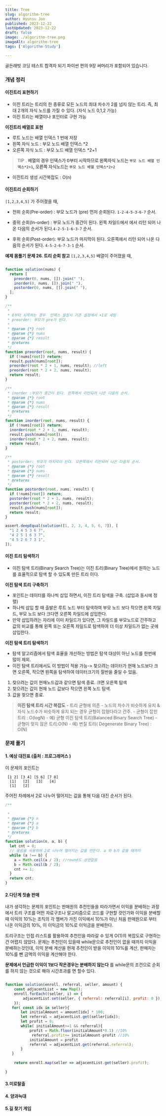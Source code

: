 ```yaml
---
title: Tree  
slug: algorithm-tree
author: Hyunsu Joo
published: 2023-12-22
lastUpdated: 2023-12-22
draft: false
image: ./algorithm-tree.png
imageAlt: algorithm-tree
tags: ['Algorithm Study']

---
```


골든래빗 코딩 테스트 합격자 되기 파이썬 편의 9장 써머리가 포함되어 있습니다.

### 개념 정리 

#### 이진트리 표현하기

- 이진 트리는 트리의 한 종류로 모든 노드의 최대 차수가 2를 넘지 않는 트리. 즉, 최대 2개의 자식 노드를 가질 수 있다. (자식 노드 0,1,2 가능)
- 이진 트리는 배열이나 포인터로 구현 가능 

**이진트리 배열로 표현**

- 루트 노드는 배열 인덱스 1 번에 저장
- 왼쪽 자식 노드 : 부모 노드 배열 인덱스 *2
- 오른쪽 자식 노드 : 부모 노드 배열 인덱스 *2+1

> TIP .
**배열의 경우 인덱스가 0부터 시작하므로 왼쪽자식 노드는 `부모 노드 배열 인덱스*2+1`, 오른쪽 자식노드는 `부모 노드 배열 인덱스*2+2`**
>

- 이진트리 생성 시간복잡도 : O(n)

#### 이진트리 순회하기

`[1,2,3,4,5]` 가 주어졌을 때, 
- 전위 순회(Pre-order) : 부모 노드가 (pre) 먼저 순회된다.  `1-2-4-5-3-6-7` 순서.
 
- 중위 순회(In-order) : 부모 노드가 중간이 된다. 왼쪽 차일드에서 에서 리턴 되어 나온 다음의 순서가 된다.`4-2-5-1-6-3-7` 순서.
- 후위 순회(Post-order): 부모 노드가 마지막이 된다. 오른쪽에서 리턴 되어 나온 다음의 순서가 된다.
`4-5-2-6-7-3-1` 순서.

**예제 몸풀기 문제 26. 트리 순회 참고**
`[1,2,3,4,5]` 배열이 주어졌을 때, 



```javascript

function solution(nums) {
  return [
    preorder(0, nums, []).join(" "),
    inorder(0, nums, []).join(" "),
    postorder(0, nums, []).join(" "),
  ];
}

/**
 *
 * 0부터 시작하는 경우  인덱스 설정시 기존 설정에서 +1로 세팅
 * preorder: 부모가 pre가 된다.
 *
 * @param {*} root
 * @param {*} nums
 * @param {*} result
 * @returns
 */
function preorder(root, nums, result) {
  if (!nums[root]) return;
  result.push(nums[root]);
  preorder(root * 2 + 1, nums, result); //left
  preorder(root * 2 + 2, nums, result);
  return result;
}

/**
 * inorder :부모가 중간이 된다. 왼쪽에서 리턴되어 나온 다음의 순서.
 * @param {*} root
 * @param {*} nums
 * @param {*} result
 * @returns
 */
function inorder(root, nums, result) {
  if (!nums[root]) return;
  inorder(root * 2 + 1, nums, result);
  result.push(nums[root]);
  inorder(root * 2 + 2, nums, result);
  return result;
}

/**
 * postorder: 부모가 마지막이 된다. 오른쪽에서 리턴되어 나온 다음의 순서.
 * @param {*} root
 * @param {*} nums
 * @param {*} result
 * @returns
 */
function postorder(root, nums, result) {
  if (!nums[root]) return;
  postorder(root * 2 + 1, nums, result);
  postorder(root * 2 + 2, nums, result);
  result.push(nums[root]);
  return result;
}

assert.deepEqual(solution([1, 2, 3, 4, 5, 6, 7]), [
  "1 2 4 5 3 6 7",
  "4 2 5 1 6 3 7",
  "4 5 2 6 7 3 1",
]);

```

#### 이진 트리 탐색하기 

- 이진 탐색 트리(Binary Search Tree)는 이진 트리(Binary Tree)에서 원하는 노드를 효율적으로 탐색 할 수 있도록 만든 트리 이다. 

**이진 탐색 트리 구축하기**

- 포인트는 데이터를 하나씩 삽입 하면서, 이진 트리 탐색을 구축. (삽입과 동시에 정렬)
- 하나씩 삽입 할 때 출발은 루트 노드 부터 탐색하여 부모 노드 보다 작으면 왼쪽 차일드, 부모 노드 보다 크다면 오른쪽 차일드에 삽입한다. 
- 만약 삽입하려는 자리에 이미 차일드가 있다면, 그 차일드를 부모노드로 간주하고 값의 비교를 통해 왼쪽 또는 오른쪽 차일드로 탐색하여 더 이상 차일드가 없는 곳에 삽입한다.

**이진 탐색 트리 탐색하기**
- 탐색 알고리즘에서 탐색 효율을 개선하는 방법은 탐색 대상이 아닌 노드를 한번에 많이 제외.
- 이진 탐색 트리에서도 이 방법이 적용 가능-> 찾으려는 데이터가 현재 노드보다 크면 오른쪽, 작으면 왼쪽을 탐색하여 데이터크기의 절반을 줄일 수 있음.

1. 찾으려는 값이 현재노드갑과 같으면 탐색 종료. 크면 오른쪽 탐색
2. 찾으려는 값이 현재 노드 값보다 작으면 왼쪽 노드 탐색.
3. 값을 찾으면 종료.

> **이진 탐색 트리 시간 복잡도**
    - 트리 균형에 의존 
    - 노드의 차수가 비슷하게 유지 & 자식 노드수가 비슷하게 유지 되는 경우 균형이 잡혔다라고 간주. 
    - 균형이 잡힌 트리 : O(logN) 
    - 예) 균형 이진 탐색 트리(Balanced Binary Search Tree)
    - 균형이 맞지 않은 트리:O(N)
    - 예) 변질 트리( Degenerate Binary Tree) : O(N)
>
 


### 문제 풀기

#### 1. 예상 대진표  (출처 : 프로그래머스 )

이 문제의 포인트는
```
 [1 2] [3 4] [5 6] [7 8]
  [1]   [2]   [3]   [4]
  [1]   [2]
```

 주어진 차례에서 2로 나누어 떨어지는 값을 통해 다음 대진 순서가 된다.

```javascript
/**

 *
 * @param {*} n
 * @param {*} a
 * @param {*} b
 * @returns
 */
function solution(n, a, b) {
  let cnt = 0;
  // 올림을 사용하여 2로 나누어 떨어지는 값을 만든다. a 와 b가 같을 때까지
  while (a !== b) {
    a = Math.ceil(a / 2); //round도 상관없음
    b = Math.ceil(b / 2);
    cnt += 1;
  }
  return cnt;
}

```

#### 2.다단계 칫솔 판매

내가 생각하는 문제의 포인트는 판매원의 추천인들을 따라가면서 이익을 분배하는 과정에서 트리 구조를 어떤 자료구조나 알고리즘으로 코드를 구현할 것인가와 이익을 분배할 때 이익의 10%는 조직의 각 멤버가 가진 이익에서 10%가 아닌 처음 판매원으로 부터 나온 이익금의 10%, 이 이익금의 10%로 이익금을 분배한다.

트리구조는 인접 리스트를 활용하여 추천인을 따라갈 수 있게 O(1)의 복잡도로 구현하는건 어렵지 않았다.
문제는 추천인이 있을때 while문으로 추천인이 없을 때까지 이익을 분배하는것인데, 이익 분배 계산을 현재 추천인이 받을 이익의 10%를 계산, 판매자는 10%를 뺀 금액의 이익을 계산해야 한다. 

**문제에서 언급한 이익이 1보다 작은경우는 분배하지 않는다** 를 while문의 조건으로 순회를 하지 않는 것으로 해야 시간초과를 면 할수 있다. 
```javascript

function solution(enroll, referral, seller, amount) {
    const adjacentList = new Map();
    enroll.forEach((seller, i) => {
        adjacentList.set(seller, { referral: referral[i], profit: 0 });
    });
   for( const idx in seller){
       let initialAmount = amount[idx] * 100; 
       let referral = adjacentList.get(seller[idx]);
       let profit = 0;
       while( initialAmount>=1 && referral){
           profit = Math.floor(initialAmount*0.1) //10%
            referral.profit+= initialAmount-profit //10%
           initialAmount = profit
           referral = adjacentList.get(referral.referral);
       }
   }
  
    return enroll.map(seller => adjacentList.get(seller).profit);
       
}


```


#### 3.미로탈출 

#### 4. 양과늑대

#### 5.길 찾기 게임



